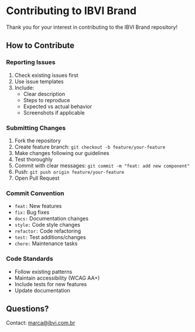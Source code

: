 # Contributing to IBVI Brand

Thank you for your interest in contributing to the IBVI Brand repository!

## How to Contribute

### Reporting Issues
1. Check existing issues first
2. Use issue templates
3. Include:
   - Clear description
   - Steps to reproduce
   - Expected vs actual behavior
   - Screenshots if applicable

### Submitting Changes
1. Fork the repository
2. Create feature branch: `git checkout -b feature/your-feature`
3. Make changes following our guidelines
4. Test thoroughly
5. Commit with clear messages: `git commit -m "feat: add new component"`
6. Push: `git push origin feature/your-feature`
7. Open Pull Request

### Commit Convention
- `feat:` New features
- `fix:` Bug fixes
- `docs:` Documentation changes
- `style:` Code style changes
- `refactor:` Code refactoring
- `test:` Test additions/changes
- `chore:` Maintenance tasks

### Code Standards
- Follow existing patterns
- Maintain accessibility (WCAG AA+)
- Include tests for new features
- Update documentation

## Questions?
Contact: marca@ibvi.com.br